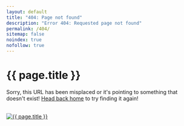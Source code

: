 ```yaml
---
layout: default
title: "404: Page not found"
description: "Error 404: Requested page not found"
permalink: /404/
sitemap: false
noindex: true
nofollow: true
---
```


# {{ page.title }}

Sorry, this URL has been misplaced or it's pointing to something that doesn't exist! [Head back home](/) to try finding it again!

<br>

<div class="container">
<a href="http://theoatmeal.com/pl/state_web_winter/tumblr" target="_blank">
	<img border="0" src="/static/404_error.png" alt="{{ page.title }}">
</a>
</div>